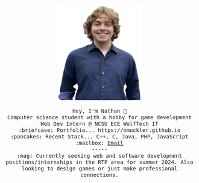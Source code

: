 <p align="center">
  <img src="https://raw.githubusercontent.com/Nmuckler/Nmuckler/main/Nathan.png" width="220" height="250"/><br/><br/>
  <samp>
    Hey, I'm Nathan 👋 <br/>
    Computer science student with a hobby for game development<br/>
    Web Dev Intern @ NCSU ECE WolfTech IT<br/>
    :briefcase: Portfolio... https://nmuckler.github.io <br/>
    :pancakes: Recent Stack... C++, C, Java, PHP, JavaScript <br/>
    :mailbox: <a href="mailto:nathanmuckler@gmail.com">Email</a> <br/>
    ----- <br/>
    :mag: Currently seeking web and software development positions/internships in the RTP area for summer 2024. Also looking to design games or just make professional connections.
  </samp>
</p>

<!--
**Nmuckler/Nmuckler** is a ✨ _special_ ✨ repository because its `README.md` (this file) appears on your GitHub profile.

Here are some ideas to get you started:

- 🔭 I’m currently working on ...
- 🌱 I’m currently learning ...
- 👯 I’m looking to collaborate on ...
- 🤔 I’m looking for help with ...
- 💬 Ask me about ...
- 📫 How to reach me: ...
- 😄 Pronouns: ...
- ⚡ Fun fact: ...
-->
